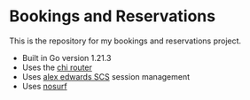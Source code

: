 # Bookings and Reservations

This is the repository for my bookings and reservations project.

- Built in Go version 1.21.3
- Uses the [chi router](https://github.com/go-chi/chi)
- Uses [alex edwards SCS](https://github.com/alexedwards/scs) session management
- Uses [nosurf](https://github.com/justinas/nosurf)

